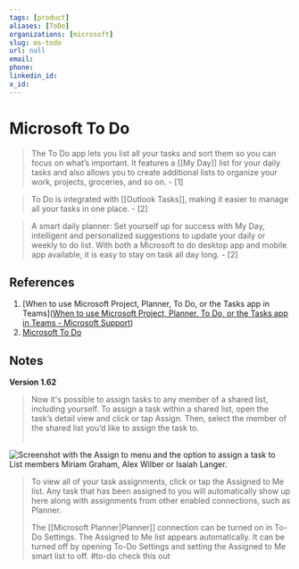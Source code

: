 ```yaml
---
tags: [product]
aliases: [ToDo]
organizations: [microsoft]
slug: ms-todo
url: null
email: 
phone: 
linkedin_id: 
x_id: 
---
```


# Microsoft To Do

> The To Do app lets you list all your tasks and sort them so you can focus on what’s important. It features a [[My Day]] list for your daily tasks and also allows you to create additional lists to organize your work, projects, groceries, and so on. - [1]

> To Do is integrated with [[Outlook Tasks]], making it easier to manage all your tasks in one place. - [2]

> A smart daily planner: Set yourself up for success with My Day, intelligent and personalized suggestions to update your daily or weekly to do list. With both a Microsoft to do desktop app and mobile app available, it is easy to stay on task all day long. - [2]

## References

1. [When to use Microsoft Project, Planner, To Do, or the Tasks app in Teams]([When to use Microsoft Project, Planner, To Do, or the Tasks app in Teams - Microsoft Support](https://support.microsoft.com/en-us/office/when-to-use-microsoft-project-planner-to-do-or-the-tasks-app-in-teams-8f950d32-d5f4-40db-a8b7-4d1b82b55e17))
2. [Microsoft To Do](https://www.microsoft.com/en-ca/microsoft-365/microsoft-to-do-list-app?rtc=1)

## Notes

**Version 1.62**

> Now it's possible to assign tasks to any member of a shared list, including yourself. To assign a task within a shared list, open the task’s detail view and click or tap Assign. Then, select the member of the shared list you’d like to assign the task to.   
 

![Screenshot with the Assign to menu and the option to assign a task to List members Miriam Graham, Alex Wilber or Isaiah Langer.](https://support.content.office.net/en-us/media/50c77706-786b-4f5e-8786-79c60d3ba323.png)

> To view all of your task assignments, click or tap the Assigned to Me list. Any task that has been assigned to you will automatically show up here along with assignments from other enabled connections, such as Planner.  
> 
> The [[Microsoft Planner|Planner]] connection can be turned on in To-Do Settings. The Assigned to Me list appears automatically. It can be turned off by opening To-Do Settings and setting the Assigned to Me smart list to off. #to-do check this out
